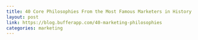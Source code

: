 ```yaml
---
title: 40 Core Philosophies From the Most Famous Marketers in History
layout: post
link: https://blog.bufferapp.com/40-marketing-philosophies
categories: marketing
---
```

